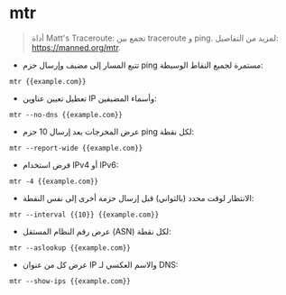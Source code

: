 # mtr

> أداة Matt's Traceroute: تجمع بين traceroute و ping.
> لمزيد من التفاصيل: <https://manned.org/mtr>.

- تتبع المسار إلى مضيف وإرسال حزم ping مستمرة لجميع النقاط الوسيطة:

`mtr {{example.com}}`

- تعطيل تعيين عناوين IP وأسماء المضيفين:

`mtr --no-dns {{example.com}}`

- عرض المخرجات بعد إرسال 10 حزم ping لكل نقطة:

`mtr --report-wide {{example.com}}`

- فرض استخدام IPv4 أو IPv6:

`mtr -4 {{example.com}}`

- الانتظار لوقت محدد (بالثواني) قبل إرسال حزمة أخرى إلى نفس النقطة:

`mtr --interval {{10}} {{example.com}}`

- عرض رقم النظام المستقل (ASN) لكل نقطة:

`mtr --aslookup {{example.com}}`

- عرض كل من عنوان IP والاسم العكسي لـ DNS:

`mtr --show-ips {{example.com}}`
